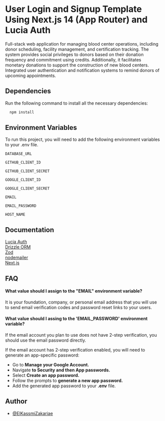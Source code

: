 
# User Login and Signup Template Using Next.js 14 (App Router) and Lucia Auth

Full-stack web application for managing blood center operations, including donor scheduling, facility management, and
certification tracking. The system provides social privileges to donors based on their donation frequency and commitment using credits.
Additionally, it facilitates monetary donations to support the construction of new blood centers. Integrated user authentication and
notification systems to remind donors of upcoming appointments.




## Dependencies

Run the following command to install all the necessary dependencies:

```bash
  npm install
```
## Environment Variables

To run this project, you will need to add the following environment variables to your .env file. 

`DATABASE_URL`

`GITHUB_CLIENT_ID`

`GITHUB_CLIENT_SECRET`

`GOOGLE_CLIENT_ID`

`GOOGLE_CLIENT_SECRET`

`EMAIL` 

`EMAIL_PASSWORD` 

`HOST_NAME`



## Documentation

[Lucia Auth](https://lucia-auth.com/)                     
[Drizzle ORM](https://orm.drizzle.team/)  
[Zod](https://zod.dev/)   
[nodemailer](https://nodemailer.com/)  
[Next.js](https://nextjs.org/)

## FAQ

#### What value should I assign to the "EMAIL" environment variable?

It is your foundation, company, or personal email address that you will use to send email verification codes and password reset links to your users.


#### What value should I assing to the 'EMAIL_PASSWORD' environment variable?

If the email account you plan to use does not have 2-step verification, you should use the email password directly.

If the email account has 2-step verification enabled, you will need to generate an app-specific password:

  - Go to **Manage your Google Account.**
  - Navigate **to Security and then App passwords.**
  - Select **Create an app password.**
  - Follow the prompts to **generate a new app password.**
  - Add the generated app password to your **.env** file.


## Author

- [@ElKassmiZakariae](https://github.com/ZAKIKassmi)

